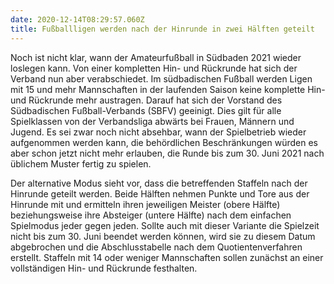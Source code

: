```yaml
---
date: 2020-12-14T08:29:57.060Z
title: Fußballligen werden nach der Hinrunde in zwei Hälften geteilt
---
```

Noch ist nicht klar, wann der Amateurfußball in Südbaden 2021 wieder loslegen kann. Von einer kompletten Hin- und Rückrunde hat sich der Verband nun aber verabschiedet.
Im südbadischen Fußball werden Ligen mit 15 und mehr Mannschaften in der laufenden Saison keine komplette Hin- und Rückrunde mehr austragen. Darauf hat sich der Vorstand des Südbadischen Fußball-Verbands (SBFV) geeinigt. Dies gilt für alle Spielklassen von der Verbandsliga abwärts bei Frauen, Männern und Jugend. Es sei zwar noch nicht absehbar, wann der Spielbetrieb wieder aufgenommen werden kann, die behördlichen Beschränkungen würden es aber schon jetzt nicht mehr erlauben, die Runde bis zum 30. Juni 2021 nach üblichem Muster fertig zu spielen.


Der alternative Modus sieht vor, dass die betreffenden Staffeln nach der Hinrunde geteilt werden. Beide Hälften nehmen Punkte und Tore aus der Hinrunde mit und ermitteln ihren jeweiligen Meister (obere Hälfte) beziehungsweise ihre Absteiger (untere Hälfte) nach dem einfachen Spielmodus jeder gegen jeden. Sollte auch mit dieser Variante die Spielzeit nicht bis zum 30. Juni beendet werden können, wird sie zu diesem Datum abgebrochen und die Abschlusstabelle nach dem Quotientenverfahren erstellt. Staffeln mit 14 oder weniger Mannschaften sollen zunächst an einer vollständigen Hin- und Rückrunde festhalten.
